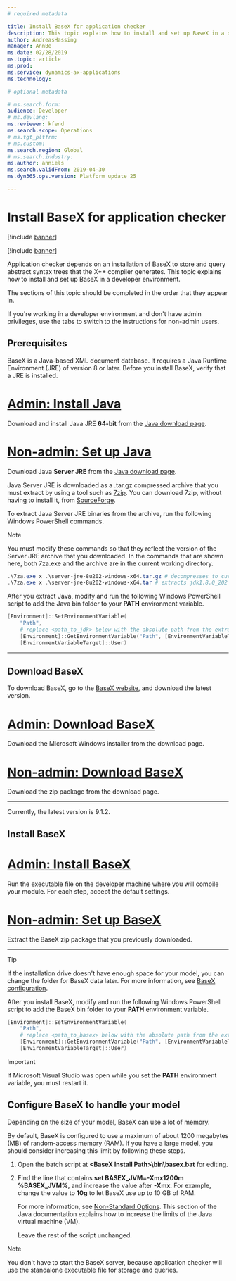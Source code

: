 ```yaml
---
# required metadata

title: Install BaseX for application checker
description: This topic explains how to install and set up BaseX in a developer environment.
author: AndreasHassing
manager: AnnBe
ms.date: 02/28/2019
ms.topic: article
ms.prod: 
ms.service: dynamics-ax-applications
ms.technology: 

# optional metadata

# ms.search.form:  
audience: Developer
# ms.devlang: 
ms.reviewer: kfend
ms.search.scope: Operations
# ms.tgt_pltfrm: 
# ms.custom: 
ms.search.region: Global
# ms.search.industry: 
ms.author: anniels
ms.search.validFrom: 2019-04-30
ms.dyn365.ops.version: Platform update 25

---
```


# Install BaseX for application checker

[!include [banner](../includes/banner.md)]

[!include [banner](../includes/preview-banner.md)]

Application checker depends on an installation of BaseX to store and query abstract syntax trees that the X++ compiler generates. This topic explains how to install and set up BaseX in a developer environment.

The sections of this topic should be completed in the order that they appear in.

If you're working in a developer environment and don't have admin privileges, use the tabs to switch to the instructions for non-admin users.

## Prerequisites

BaseX is a Java-based XML document database. It requires a Java Runtime Environment (JRE) of version 8 or later. Before you install BaseX, verify that a JRE is installed.

# [Admin: Install Java](#tab/admin)

Download and install Java JRE **64-bit** from the [Java download page](https://aka.ms/getjava).

# [Non-admin: Set up Java](#tab/non-admin)

Download Java **Server JRE** from the [Java download page](https://www.oracle.com/technetwork/java/javase/downloads/index.html).

Java Server JRE is downloaded as a .tar.gz compressed archive that you must extract by using a tool such as [7zip](https://www.7-zip.org/download.html). You can download 7zip, without having to install it, from [SourceForge](https://sourceforge.net/projects/sevenzip/files/7-Zip/9.20/7za920.zip/download).

To extract Java Server JRE binaries from the archive, run the following Windows PowerShell commands.

> [!NOTE]
> You must modify these commands so that they reflect the version of the Server JRE archive that you downloaded. In the commands that are shown here, both 7za.exe and the archive are in the current working directory.

```powershell
.\7za.exe x .\server-jre-8u202-windows-x64.tar.gz # decompresses to current working directory
.\7za.exe x .\server-jre-8u202-windows-x64.tar # extracts jdk1.8.0_202 to current working directory
```

After you extract Java, modify and run the following Windows PowerShell script to add the Java bin folder to your **PATH** environment variable.

```powershell
[Environment]::SetEnvironmentVariable(
    "Path",
    # replace <path_to_jdk> below with the absolute path from the extracted jdk above
    [Environment]::GetEnvironmentVariable("Path", [EnvironmentVariableTarget]::User) + ";<path_to_jdk>\bin\",
    [EnvironmentVariableTarget]::User)
```

---

## Download BaseX

To download BaseX, go to the [BaseX website](http://basex.org/download/), and download the latest version.

# [Admin: Download BaseX](#tab/admin)

Download the Microsoft Windows installer from the download page.

# [Non-admin: Download BaseX](#tab/non-admin)

Download the zip package from the download page.

---

Currently, the latest version is 9.1.2.

## Install BaseX

# [Admin: Install BaseX](#tab/admin)

Run the executable file on the developer machine where you will compile your module. For each step, accept the default settings.

# [Non-admin: Set up BaseX](#tab/non-admin)

Extract the BaseX zip package that you previously downloaded.

---

> [!TIP]
> If the installation drive doesn't have enough space for your model, you can change the folder for BaseX data later. For more information, see [BaseX configuration](http://docs.basex.org/wiki/Configuration#Database_Directory).

After you install BaseX, modify and run the following Windows PowerShell script to add the BaseX bin folder to your **PATH** environment variable.

```powershell
[Environment]::SetEnvironmentVariable(
    "Path",
    # replace <path_to_basex> below with the absolute path from the extracted basex zip package above
    [Environment]::GetEnvironmentVariable("Path", [EnvironmentVariableTarget]::User) + ";<path_to_basex>\bin\",
    [EnvironmentVariableTarget]::User)
```

> [!IMPORTANT]
> If Microsoft Visual Studio was open while you set the **PATH** environment variable, you must restart it.

## Configure BaseX to handle your model

Depending on the size of your model, BaseX can use a lot of memory.

By default, BaseX is configured to use a maximum of about 1200 megabytes (MB) of random-access memory (RAM). If you have a large model, you should consider increasing this limit by following these steps.

1. Open the batch script at **\<BaseX Install Path\>\\bin\\basex.bat** for editing.
2. Find the line that contains **set BASEX\_JVM=-Xmx1200m %BASEX\_JVM%**, and increase the value after **-Xmx**. For example, change the value to **10g** to let BaseX use up to 10 GB of RAM.

    For more information, see [Non-Standard Options](https://docs.oracle.com/javase/8/docs/technotes/tools/windows/java.html#BABHDABI). This section of the Java documentation explains how to increase the limits of the Java virtual machine (VM).

    Leave the rest of the script unchanged.

> [!NOTE]
> You don't have to start the BaseX server, because application checker will use the standalone executable file for storage and queries.
